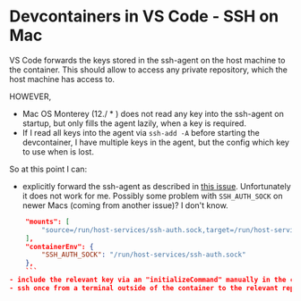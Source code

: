 # Devcontainers in VS Code - SSH on Mac

VS Code forwards the keys stored in the ssh-agent on the host machine to the container. This should allow to access any private repository, which the host machine has access to. 

HOWEVER, 

- Mac OS Monterey (12./ * ) does not read any key into the ssh-agent on startup, but only fills the agent lazily, when a key is required. 
- If I read all keys into the agent via `ssh-add -A` before starting the devcontainer, I have multiple keys in the agent, but the config which key to use when is lost.

So at this point I can:

- explicitly forward the ssh-agent as described in [this issue](https://github.com/microsoft/vscode-remote-release/issues/4024). Unfortunately it does not work for me. Possibly some problem with `SSH_AUTH_SOCK` on newer Macs (coming from another issue)? I don't know.
``` json
    "mounts": [
        "source=/run/host-services/ssh-auth.sock,target=/run/host-services/ssh-auth.sock,type=bind,consistency=cached"
    ],
    "containerEnv": {
        "SSH_AUTH_SOCK": "/run/host-services/ssh-auth.sock"
    },
    ```
- include the relevant key via an "initializeCommand" manually in the container. Requires hardcoding the path to the key for the specific container. 
- ssh once from a terminal outside of the container to the relevant repo. This lazily loads the correct key into the agent, which is then available inside the container and the only key present. Bleurgh. But I will probably do this.
